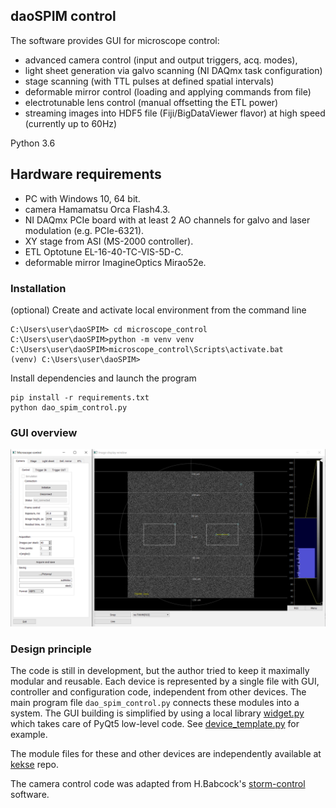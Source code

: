 ## daoSPIM control
The software provides GUI for microscope control:
- advanced camera control (input and output triggers, acq. modes), 
- light sheet generation via galvo scanning (NI DAQmx task configuration)
- stage scanning (with TTL pulses at defined spatial intervals)
- deformable mirror control (loading and applying commands from file)
- electrotunable lens control (manual offsetting the ETL power)
- streaming images into HDF5 file (Fiji/BigDataViewer flavor) at high speed (currently up to 60Hz)

Python 3.6

## Hardware requirements
 - PC with Windows 10, 64 bit.
 - camera Hamamatsu Orca Flash4.3.
 - NI DAQmx PCIe board with at least 2 AO channels for galvo and laser modulation (e.g. PCIe-6321).
 - XY stage from ASI (MS-2000 controller).
 - ETL Optotune EL-16-40-TC-VIS-5D-C.
 - deformable mirror ImagineOptics Mirao52e.

### Installation 
(optional) Create and activate local environment from the command line
```
C:\Users\user\daoSPIM> cd microscope_control
C:\Users\user\daoSPIM>python -m venv venv
C:\Users\user\daoSPIM>microscope_control\Scripts\activate.bat
(venv) C:\Users\user\daoSPIM>
```
Install dependencies and launch the program
```
pip install -r requirements.txt
python dao_spim_control.py
```

### GUI overview
![GUI](./images/GUI0.png)

### Design principle
The code is still in development, but the author tried to keep it maximally modular and reusable. Each device is represented by a single file with GUI, controller and configuration code, independent from other devices. The main program file `dao_spim_control.py` connects these modules into a system. The GUI building is simplified by using a local library [widget.py](./src/widget.py) which takes care of PyQt5 low-level code.
See [device_template.py](./src/device_template.py) for example. 

The module files for these and other devices are independently available at [kekse](https://github.com/nvladimus/kekse) repo.

The camera control code was adapted from H.Babcock's [storm-control](https://github.com/ZhuangLab/storm-control/tree/master/storm_control/sc_hardware/hamamatsu) software.

